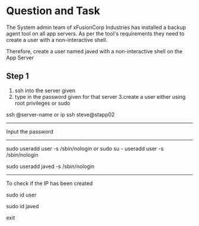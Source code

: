 # Question and Task
The System admin team of xFusionCorp Industries has installed a backup agent tool on all app servers. As per the tool's requirements they need to create a user with a non-interactive shell.

Therefore, create a user named javed with a non-interactive shell on the App Server 

## Step 1

1. ssh into the server given
2. type in the password given for that server
3.create a user either using root privileges or sudo

ssh <username>@server-name or ip
ssh steve@stapp02

***********************************
Input the password
***********************************

sudo useradd user -s /sbin/nologin
or 
sudo su -
useradd user -s /sbin/nologin

sudo useradd javed -s /sbin/nologin


***********************************



To check if the IP has been created 

sudo id user

sudo id javed

exit




